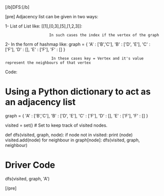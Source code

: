 [/b]DFS:[/b]

[pre]
Adjacency list can be given in two ways:

1- List of List like:   [[1],[0,3],[5],[1,2,3]]:
                        
                        In such cases the index if the vertex of the graph

2- In the form of hashmap like: graph = {
                                            'A' : ['B','C'],
                                            'B' : ['D', 'E'],
                                            'C' : ['F'],
                                            'D' : [],
                                            'E' : ['F'],
                                            'F' : []
                                        }
                                        
                         In these cases key = Vertex and it's value represent the neighbours of that vertex
                         
Code:

# Using a Python dictionary to act as an adjacency list
graph = {
    'A' : ['B','C'],
    'B' : ['D', 'E'],
    'C' : ['F'],
    'D' : [],
    'E' : ['F'],
    'F' : []
}

visited = set() # Set to keep track of visited nodes.

def dfs(visited, graph, node):
    if node not in visited:
        print (node)
        visited.add(node)
        for neighbour in graph[node]:
            dfs(visited, graph, neighbour)

# Driver Code
dfs(visited, graph, 'A')

[/pre]
